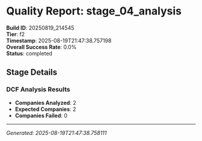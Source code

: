 # Quality Report: stage_04_analysis

**Build ID**: 20250819_214545  
**Tier**: f2  
**Timestamp**: 2025-08-19T21:47:38.757198  
**Overall Success Rate**: 0.0%  
**Status**: completed

## Stage Details

### DCF Analysis Results

- **Companies Analyzed**: 2
- **Expected Companies**: 2
- **Companies Failed**: 0

---
*Generated: 2025-08-19T21:47:38.758111*
